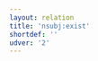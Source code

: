 ```yaml
---
layout: relation
title: 'nsubj:exist'
shortdef: ''
udver: '2'
---
```

<!-- Interlanguage links updated Út zář 29 18:41:29 CEST 2020 -->
